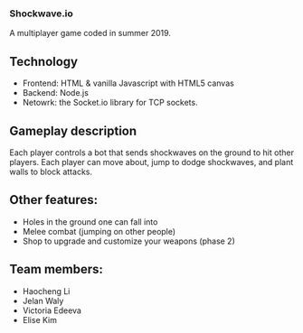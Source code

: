 ### Shockwave.io

A multiplayer game coded in summer 2019.

## Technology
* Frontend: HTML & vanilla Javascript with HTML5 canvas
* Backend: Node.js
* Netowrk: the Socket.io library for TCP sockets.

## Gameplay description
Each player controls a bot that sends shockwaves on the ground to hit other players. Each player can move about, jump to dodge shockwaves, and plant walls to block attacks.

## Other features:
- Holes in the ground one can fall into
- Melee combat (jumping on other people)
- Shop to upgrade and customize your weapons (phase 2)

## Team members:
- Haocheng Li
- Jelan Waly
- Victoria Edeeva
- Elise Kim
